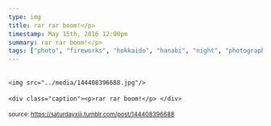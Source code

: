```yaml
---
type: img
title: rar rar boom!</p> 
timestamp: May 15th, 2016 12:00pm
summary: rar rar boom!</p> 
tags: ["photo", "fireworks", "hokkaido", "hanabi", "night", "photography]
---
```


                
                
                
                                                                                        <img src="../media/144408396688.jpg"/>
                                                                                          <div class="caption"><p>rar rar boom!</p> </div>
                                    
                
                
                
                
                                
<small>source: https://saturdayxiii.tumblr.com/post/144408396688</small>